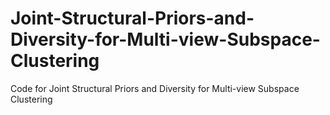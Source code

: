 # Joint-Structural-Priors-and-Diversity-for-Multi-view-Subspace-Clustering
Code for Joint Structural Priors and Diversity for Multi-view Subspace Clustering
